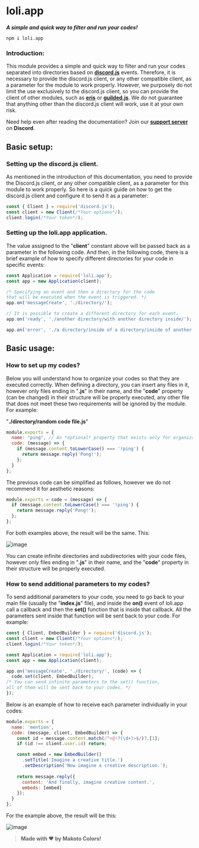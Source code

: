 # loli.app
***A simple and quick way to filter and run your codes!***

```
npm i loli.app
```

### Introduction:
This module provides a simple and quick way to filter and run your codes separated into directories based on **[discord.js](https://github.com/discordjs/discord.js)** events. Therefore, it is necessary to provide the discord.js client, or any other compatible client, as a parameter for the module to work properly.
However, we purposely do not limit the use exclusively to the discord.js client, so you can provide the client of other modules, such as **[eris](https://github.com/abalabahaha/eris)** or **[guilded.js](https://github.com/zaida04/guilded.js)**. We do not guarantee that anything other than the discord.js client will work, use it at your own risk.

Need help even after reading the documentation? Join our **[support server](https://discord.gg/sEXMV36WDW)** on **Discord**.
## Basic setup:
### Setting up the discord.js client.
As mentioned in the introduction of this documentation, you need to provide the Discord.js client, or any other compatible client, as a parameter for this module to work properly. So here is a quick guide on how to get the discord.js client and configure it to send it as a parameter:
```js
const { Client } = require('discord.js');
const client = new Client(/*Your options*/);
client.login(/*Your token*/);
```
### Setting up the loli.app application.
The value assigned to the "**client**" constant above will be passed back as a parameter in the following code. And then, in the following code, there is a brief example of how to specify different directories for your code in specific events:
```js
const Application = require('loli.app');
const app = new Application(client);

/* Specifying an event and then a directory for the code
that will be executed when the event is triggered. */
app.on('messageCreate', './directory/');

// It is possible to create a different directory for each event.
app.on('ready', './another directory/with another directory inside/');

app.on('error', './a directory/inside of a directory/inside of another directory/');
```

## Basic usage:
### How to set up my codes?
Below you will understand how to organize your codes so that they are executed correctly. When defining a directory, you can insert any files in it, however only files ending in "**.js**" in their name, and the "**code**" property (can be changed) in their structure will be properly executed, any other file that does not meet these two requirements will be ignored by the module. For example:

"**./directory/random code file.js**"
```js
module.exports = {
  name: "ping", // An *optional* property that exists only for organizational reasons.
  code: (message) => {
    if (message.content.toLowerCase() === '!ping') {
      return message.reply('Pong!');
    };
  }
};
```
The previous code can be simplified as follows, however we do not recommend it for aesthetic reasons:
```js
module.exports = code = (message) => {
  if (message.content.toLowerCase() === '!ping') {
    return message.reply('Pong!');
  };
};
```
For both examples above, the result will be the same. This:

![image](https://files.catbox.moe/jw0164.png)

You can create infinite directories and subdirectories with your code files, however only files ending in "**.js**" in their name, and the "**code**" property in their structure will be properly executed.
### How to send additional parameters to my codes?
To send additional parameters to your code, you need to go back to your main file (usually the "**index.js**" file), and inside the **on()** event of loli.app call a callback and then the **set()** function that is inside that callback. All the parameters sent inside that function will be sent back to your code. For example:
```js
const { Client, EmbedBuilder } = require('discord.js');
const client = new Client(/*Your options*/);
client.login(/*Your token*/);

const Application = require('loli.app');
const app = new Application(client);

app.on('messageCreate', './directory/', (code) => {
  code.set(client, EmbedBuilder);
/* You can send infinite parameters to the set() function,
all of them will be sent back to your codes. */
});
```
Below is an example of how to receive each parameter individually in your codes:
```js
module.exports = {
  name: 'mention',
  code: (message, client, EmbedBuilder) => {
    const id = message.content.match(/^<@!?(\d+)>$/)?.[1];
    if (id !== client.user.id) return;

    const embed = new EmbedBuilder()
      .setTitle('Imagine a creative title.')
      .setDescription('Now imagine a creative description.');
    
    return message.reply({
      content: 'And finally, imagine creative content.',
      embeds: [embed]
    });
  }
};
```
For the example above, the result will be this:

![image](https://files.catbox.moe/gxn0s4.png)

> **Made with ❤️ by Makoto Colors!**